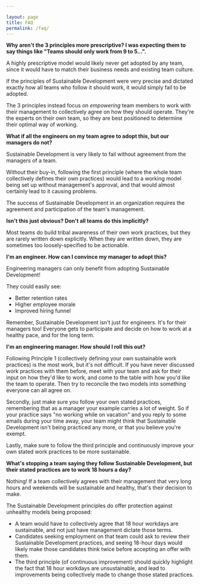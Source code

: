 ```yaml
---

layout: page
title: FAQ
permalink: /faq/
---
```


**Why aren't the 3 principles more prescriptive? I was expecting them to say
things like "Teams should only work from 9 to 5...".**

A highly prescriptive model would likely never get adopted by any team, since
it would have to match their business needs and existing team culture.

If the principles of Sustainable Development were very precise and dictated
exactly how all teams who follow it should work, it would simply fail to be
adopted.

The 3 principles instead focus on *empowering* team members to work with their
management to collectively agree on how they should operate. They're the experts
on their own team, so they are best positioned to determine their optimal way
of working.

**What if all the engineers on my team agree to adopt this, but our managers
do not?**

Sustainable Development is very likely to fail without agreement from
the managers of a team.

Without their buy-in, following the first principle (where the whole team
collectively defines their own practices) would lead to a working model being
set up without management's approval, and that would almost certainly lead to
it causing problems.

The success of Sustainable Development in an organization requires the
agreement and participation of the team's management.

**Isn't this just obvious? Don't all teams do this implicitly?**

Most teams do build tribal awareness of their own work practices, but they
are rarely written down explicitly. When they are written down, they are
sometimes too loosely-specified to be actionable.

**I'm an engineer. How can I convince my manager to adopt this?**

Engineering managers can only benefit from adopting Sustainable Development!

They could easily see:
* Better retention rates
* Higher employee morale
* Improved hiring funnel

Remember, Sustainable Development isn't just for engineers. It's for their
managers too! Everyone gets to participate and decide on how to work at a
healthy pace, and for the long term.

**I'm an engineering manager. How should I roll this out?**

Following Principle 1 (collectively defining your own sustainable work
practices) is the most work, but it's not difficult. If you have never discussed
work practices with them before, meet with your team and ask for their input on
how they'd like to work, and come to the table with how you'd like the team to
operate. Then try to reconcile the two models into something everyone can
all agree on.

Secondly, just make sure you follow your own stated practices, remembering
that as a manager your example carries a lot of weight. So if your practice
says "no working while on vacation" and you reply to some emails
during your time away, your team might think that Sustainable Development
isn't being practiced any more, or that you believe you're exempt.

Lastly, make sure to follow the third principle and continuously improve your
own stated work practices to be more sustainable.


**What's stopping a team saying they follow Sustainable Development, but
their stated practices are to work 18 hours a day?**

Nothing! If a team collectively agrees with their management that very long
hours and weekends will be sustainable and healthy, that's their decision to
make.

The Sustainable Development principles do offer protection against
unhealthy models being proposed:

* A team would have to collectively agree that 18 hour workdays are sustainable,
and not just have management dictate those terms.
* Candidates seeking employment on that team could ask to review their
Sustainable Development practices, and seeing 18-hour days would likely make
those candidates think twice before accepting an offer with them.
* The third principle (of continuous improvement) should quickly highlight the
fact that 18 hour workdays are unsustainable, and lead to improvements being
collectively made to change those stated practices.
